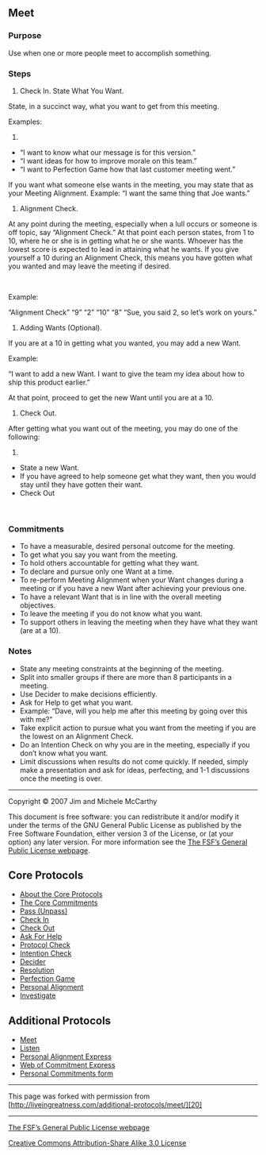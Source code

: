 

## Meet

### Purpose

Use when one or more people meet to accomplish something.

### Steps

1. Check In.
State What You Want.

State, in a succinct way, what you want to get from this meeting.

Examples:

1. 

* “I want to know what our message is for this version.”
* “I want ideas for how to improve morale on this team.”
* “I want to Perfection Game how that last customer meeting went.”

If you want what someone else wants in the meeting, you may state that as your 
Meeting Alignment. Example: “I want the same thing that Joe wants.”

1. Alignment Check.

At any point during the meeting, especially when a lull occurs or someone is 
off topic, say “Alignment Check.” At that point each person states, from 1 
to 10, where he or she is in getting what he or she wants. Whoever has the 
lowest score is expected to lead in attaining what he wants. If you give yourself 
a 10 during an Alignment Check, this means you have gotten what you wanted 
and may leave the meeting if desired.

 

Example:

“Alignment Check” “9” “2” “10” “8” “Sue, you said 2, so let’s work on yours.” 

1. Adding Wants (Optional).

If you are at a 10 in getting what you wanted, you may add a new Want.

Example:

“I want to add a new Want. I want to give the team my idea about how to ship 
this product earlier.”

At that point, proceed to get the new Want until you are at a 10.

1. Check Out.

After getting what you want out of the meeting, you may do one of the following: 

1. 

* State a new Want.
* If you have agreed to help someone get what they want, then you would stay until they have gotten their want.
* Check Out

 

### Commitments

* To have a measurable, desired personal outcome for the meeting.
* To get what you say you want from the meeting.
* To hold others accountable for getting what they want.
* To declare and pursue only one Want at a time.
* To re-perform Meeting Alignment when your Want changes during a meeting or if you have a new Want after achieving your previous one.
* To have a relevant Want that is in line with the overall meeting objectives.
* To leave the meeting if you do not know what you want.
* To support others in leaving the meeting when they have what they want (are at a 10).

### Notes

* State any meeting constraints at the beginning of the meeting.
* Split into smaller groups if there are more than 8 participants in a meeting.
* Use Decider to make decisions efficiently.
* Ask for Help to get what you want.
* Example: “Dave, will you help me after this meeting by going over this with me?”
* Take explicit action to pursue what you want from the meeting if you are the lowest on an Alignment Check.
* Do an Intention Check on why you are in the meeting, especially if you don’t know what you want.
* Limit discussions when results do not come quickly. If needed, simply make a presentation and ask for ideas, perfecting, and 1-1 discussions once the meeting is over.

----

Copyright © 2007 Jim and Michele McCarthy

This document is free software: you can redistribute it and/or modify it under 
the terms of the GNU General Public License as published by the Free Software 
Foundation, either version 3 of the License, or (at your option) any later 
version. For more information see the [The FSF’s General Public License webpage][1]. 

## Core Protocols

* [About the Core Protocols][2]
* [The Core Commitments][3]
* [Pass (Unpass)][4]
* [Check In][5]
* [Check Out][6]
* [Ask For Help][7]
* [Protocol Check][8]
* [Intention Check][9]
* [Decider][10]
* [Resolution][11]
* [Perfection Game][12]
* [Personal Alignment][13]
* [Investigate][14]

## Additional Protocols

* [Meet][15]
* [Listen][16]
* [Personal Alignment Express][17]
* [Web of Commitment Express][18]
* [Personal Commitments form][19]

----

This page was forked with permission from [http://liveingreatness.com/additional-protocols/meet/][20]

----

[The FSF’s General Public License webpage][1]

[Creative Commons Attribution-Share Alike 3.0 License][21]

[1]: http://www.gnu.org/licenses/
[2]: core-protocols
[3]: core-protocols-the-core-commitments
[4]: core-protocols-pass-unpass
[5]: core-protocols-check-in
[6]: core-protocols-check-out
[7]: core-protocols-ask-for-help
[8]: core-protocols-protocol-check
[9]: core-protocols-intention-check
[10]: core-protocols-decider
[11]: core-protocols-resolution
[12]: core-protocols-perfection-game
[13]: core-protocols-personal-alignment
[14]: core-protocols-investigate
[15]: additional-protocols-meet
[16]: http://liveingreatness.com/additional-protocols/listen/
[17]: http://liveingreatness.com/additional-protocols/personal-alignment-express/
[18]: http://liveingreatness.com/additional-protocols/web-of-commitment-express/
[19]: http://liveingreatness.com/additional-protocols/personal-commitments-form/
[20]: http://liveingreatness.com/additional-protocols/meet/
[21]: http://creativecommons.org/licenses/by-sa/3.0/us/